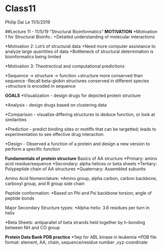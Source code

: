 Class11
================
Philip Dai Le
11/5/2019

\#\#Lecture 11 - 11/5/19 “Structural Bioinformatics” **MOTIVATION**
\*Motivation 1 for Structural Bioinfo.: +Detailed understanding of
molecular interactions

\*Motivation 2: Lot’s of structural data +Need more computer assistance
to analyze large quantities of data +Bottleneck of structural
determination is bioinformatics being limited

\*Motivation 3: Theotrectical and computational predictions

\*Sequence -\> structure -\> function +structure more conserved than
sequence -Recall beta-globin structures conserved in different species
+structure is encoded in sequence

**GOALS** \*Visualization - design drugs for depicted protein structure

\*Analysis - design drugs based on clustering data

\*Comparison - visualize differing structures to deduce function, or
look at similarities

\*Prediction - predict binding sites or motiffs that can be targetted;
leads to experimentation to see effective drug interaction

\*Design - Observed a function of a protein and design a new version to
perform a specific function

**Fundamentals of protein structure** Basics of AA structure *Primary:
amino acid residue/sequence *Secondary: alpha helices or beta sheets
*Tertiary: Polypeptide chain of AA structures *Quaternary: Assembled
subunits

Amino Acid Nomenclature: \*Amino group, alpha carbon, carbon backbone,
carboxyl group, and R group side chain

Peptide conformation: \*Based on Phi and Psi backbone torsion; angle of
peptide bonds

Major Secondary Structure types: \*Alpha-helix: 3.6 residues per turn in
helix

\*Beta Sheets: antiparallel of beta strands held together by h-bonding
between NH and CO group

**Protein Data Bank PDB practice** *1iep for ABL kinase in leukemia *PDB
file format: element, AA, chain, sequence/residue number ,xyz-coordinate
